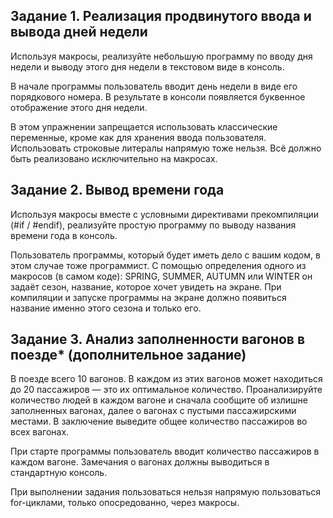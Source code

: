 <h2>Задание 1. Реализация продвинутого ввода и вывода дней недели</h2>
<p>Используя макросы, реализуйте небольшую программу по вводу дня недели и выводу этого дня недели в текстовом виде в консоль.</p>
<p>В начале программы пользователь вводит день недели в виде его порядкового номера. В результате в консоли появляется буквенное отображение этого дня недели.</p>
<p>В этом упражнении запрещается использовать классические переменные, кроме как для хранения ввода пользователя. Использовать строковые литералы напрямую тоже нельзя. Всё должно быть реализовано исключительно на макросах.</p>
<h2>Задание 2. Вывод времени года</h2>
<p>Используя макросы вместе с условными директивами прекомпиляции (#if / #endif), реализуйте простую программу по выводу названия времени года в консоль.</p>
<p>Пользователь программы, который будет иметь дело с вашим кодом, в этом случае тоже программист. С помощью определения одного из макросов (в самом коде): SPRING, SUMMER, AUTUMN или WINTER он задаёт сезон, название, которое хочет увидеть на экране. При компиляции и запуске программы на экране должно появиться название именно этого сезона и только его.</p>
<h2>Задание 3. Анализ заполненности вагонов в поезде* (дополнительное задание)</h2>
<p>В поезде всего 10 вагонов. В каждом из этих вагонов может находиться до 20 пассажиров — это их оптимальное количество. Проанализируйте количество людей в каждом вагоне и сначала сообщите об излишне заполненных вагонах, далее о вагонах с пустыми пассажирскими местами. В заключение выведите общее количество пассажиров во всех вагонах.</p>
<p>При старте программы пользователь вводит количество пассажиров в каждом вагоне. Замечания о вагонах должны выводиться в стандартную консоль.</p>
<p>При выполнении задания пользоваться нельзя напрямую пользоваться for-циклами, только опосредованно, через макросы.</p>
